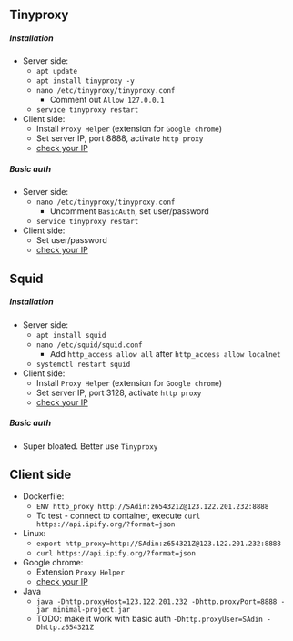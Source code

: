 ## Tinyproxy
##### Installation
* Server side:
    * `apt update`
    * `apt install tinyproxy -y`
    * `nano /etc/tinyproxy/tinyproxy.conf`
        * Comment out `Allow 127.0.0.1`
    * `service tinyproxy restart`
* Client side:
    * Install `Proxy Helper` (extension for `Google chrome`)
    * Set server IP, port 8888, activate `http proxy`
    * [check your IP](https://api.ipify.org/?format=json)
##### Basic auth
* Server side:
    * `nano /etc/tinyproxy/tinyproxy.conf`
        * Uncomment `BasicAuth`, set user/password
    * `service tinyproxy restart`
* Client side:
    * Set user/password
    * [check your IP](https://api.ipify.org/?format=json)

## Squid
##### Installation
* Server side:
    * `apt install squid`
    * `nano /etc/squid/squid.conf`
        * Add `http_access allow all` after `http_access allow localnet`
    * `systemctl restart squid`
* Client side:
    * Install `Proxy Helper` (extension for `Google chrome`)
    * Set server IP, port 3128, activate `http proxy`
    * [check your IP](https://api.ipify.org/?format=json)
##### Basic auth
* Super bloated. Better use `Tinyproxy`

## Client side
* Dockerfile:
    * `ENV http_proxy http://SAdin:z654321Z@123.122.201.232:8888`
    * To test - connect to container, execute `curl https://api.ipify.org/?format=json`
* Linux:
    * `export http_proxy=http://SAdin:z654321Z@123.122.201.232:8888`
    * `curl https://api.ipify.org/?format=json`
* Google chrome:
    * Extension `Proxy Helper`
    * [check your IP](https://api.ipify.org/?format=json)
* Java
    * `java -Dhttp.proxyHost=123.122.201.232 -Dhttp.proxyPort=8888 -jar minimal-project.jar`
    * TODO: make it work with basic auth `-Dhttp.proxyUser=SAdin -Dhttp.z654321Z`
